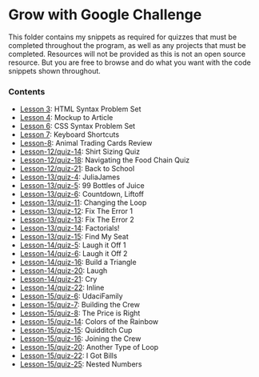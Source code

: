 # Grow with Google Challenge
  
This folder contains my snippets as required for quizzes that must be completed throughout the program, as well as any projects that must be completed. Resources will not be provided as this is not an open source resource. But you are free to browse and do what you want with the code snippets shown throughout.

### Contents
- [Lesson 3](lesson-3): HTML Syntax Problem Set
- [Lesson 4](lesson-4): Mockup to Article
- [Lesson 6](lesson-6): CSS Syntax Problem Set
- [Lesson 7](lesson-7): Keyboard Shortcuts
- [Lesson-8](lesson-8): Animal Trading Cards Review
- [Lesson-12/quiz-14](lesson-12/quiz-14): Shirt Sizing Quiz
- [Lesson-12/quiz-18](lesson-12/quiz-18): Navigating the Food Chain Quiz
- [Lesson-12/quiz-21](lesson-12/quiz-21): Back to School
- [Lesson-13/quiz-4](lesson-13/quiz-4): JuliaJames
- [Lesson-13/quiz-5](lesson-13/quiz-5): 99 Bottles of Juice
- [Lesson-13/quiz-6](lesson-13/quiz-6): Countdown, Liftoff
- [Lesson-13/quiz-11](lesson-13/quiz-11): Changing the Loop
- [Lesson-13/quiz-12](lesson-13/quiz-12): Fix The Error 1
- [Lesson-13/quiz-13](lesson-13/quiz-13): Fix The Error 2
- [Lesson-13/quiz-14](lesson-13/quiz-14): Factorials!
- [Lesson-13/quiz-15](lesson-13/quiz-15): Find My Seat
- [Lesson-14/quiz-5](lesson-14/quiz-5): Laugh it Off 1
- [Lesson-14/quiz-6](lesson-14/quiz-6): Laugh it Off 2
- [Lesson-14/quiz-16](lesson-14/quiz-16): Build a Triangle
- [Lesson-14/quiz-20](lesson-14/quiz-20): Laugh
- [Lesson-14/quiz-21](lesson-14/quiz-21): Cry
- [Lesson-14/quiz-22](lesson-14/quiz-22): Inline
- [Lesson-15/quiz-6](lesson-15/quiz-6): UdaciFamily
- [Lesson-15/quiz-7](lesson-15/quiz-7): Building the Crew
- [Lesson-15/quiz-8](lesson-15/quiz-8): The Price is Right
- [Lesson-15/quiz-14](lesson-15/quiz-14): Colors of the Rainbow
- [Lesson-15/quiz-15](lesson-15/quiz-15): Quidditch Cup
- [Lesson-15/quiz-16](lesson-15/quiz-16): Joining the Crew
- [Lesson-15/quiz-20](lesson-15/quiz-20): Another Type of Loop
- [Lesson-15/quiz-22](lesson-15/quiz-22): I Got Bills
- [Lesson-15/quiz-25](lesson-15/quiz-25): Nested Numbers
